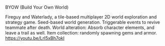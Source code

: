 BYOW (Build Your Own World)

Fireguy and Waterlady, a tile-based multiplayer 2D world exploration and strategy game.
Seed-based world generation.
Triggerable events to revive teammate after death.
World alteration: Absorb character elements, and leave a trail as well.
Item collection: randomly spawning gems and armor.
https://youtu.be/LrI5xBh7okI
